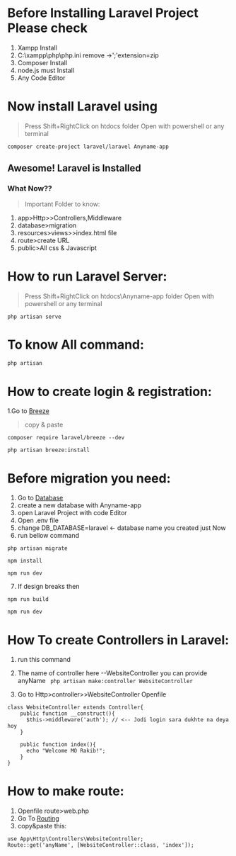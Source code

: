 # Before Installing Laravel Project Please check

1. Xampp Install
2. C:\xampp\php\php.ini remove ->';'extension=zip
3. Composer Install
4. node.js must Install
5. Any Code Editor

# Now install Laravel using

> Press Shift+RightClick on htdocs folder
> Open with powershell or any terminal

`composer create-project laravel/laravel Anyname-app`

## Awesome! Laravel is Installed

### What Now??

> Important Folder to know:
1. app>Http>>Controllers,Middleware
2. database>migration
3. resources>views>>index.html file
4. route>create URL
5. public>All css & Javascript

# How to run Laravel Server:

> Press Shift+RightClick on htdocs\Anyname-app folder
> Open with powershell or any terminal

`php artisan serve`

# To know All command:

`php artisan`

# How to create login & registration:

1.Go to [Breeze](https://laravel.com/docs/10.x/starter-kits)

>copy & paste

```
composer require laravel/breeze --dev

php artisan breeze:install
```


# Before migration you need:
1. Go to [Database](localhost/phpmyadmin)
2. create a new database with Anyname-app
3. open Laravel Project with code Editor
4. Open .env file
5. change DB_DATABASE=laravel <- database name you created just Now
6. run bellow command

```
php artisan migrate

npm install

npm run dev
```

7. If design breaks then

```
npm run build

npm run dev
```

# How To create Controllers in Laravel:
1. run this command
2. The name of controller here --WebsiteController you can provide anyName
` php artisan make:controller WebsiteController`

3. Go to Http>controller>>WebsiteController Openfile

```
class WebsiteController extends Controller{
    public function __construct(){
      $this->middleware('auth'); // <-- Jodi login sara dukhte na deya hoy
    }

    public function index(){
      echo "Welcome MO Rakib!";
    }
}
```

# How to make route:
1. Openfile route>web.php
2. Go To [Routing](https://laravel.com/docs/10.x/routing)
3. copy&paste this:

```
use App\Http\Controllers\WebsiteController;
Route::get('anyName', [WebsiteController::class, 'index']);
```